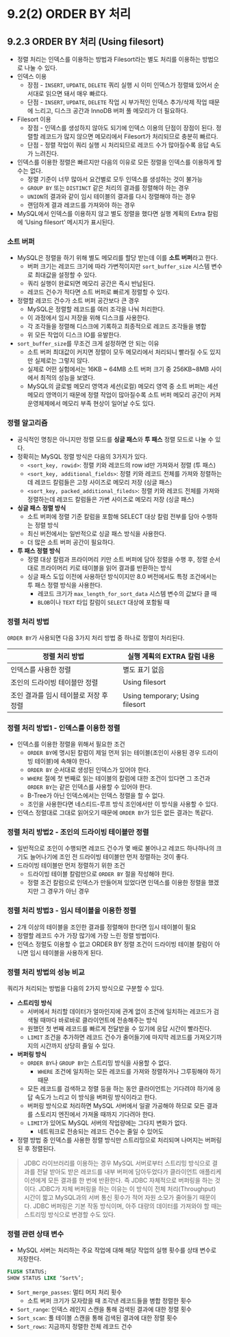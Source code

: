 # 9.2(2) ORDER BY 처리

## 9.2.3 ORDER BY 처리 (Using filesort)

- 정렬 처리는 인덱스를 이용하는 방법과 Filesort라는 별도 처리를 이용하는 방법으로 나눌 수 있다.
- 인덱스 이용
    - 장점 - `INSERT`, `UPDATE`, `DELETE` 쿼리 실행 시 이미 인덱스가 정렬돼 있어서 순서대로 읽으면 돼서 매우 빠르다.
    - 단점 - `INSERT`, `UPDATE`, `DELETE` 작업 시 부가적인 인덱스 추가/삭제 작업 때문에 느리고, 디스크 공간과 InnoDB 버퍼 풀 메모리가 더 필요하다.
- Filesort 이용
    - 장점 - 인덱스를 생성하지 않아도 되기에 인덱스 이용의 단점이 장점이 된다. 정렬할 레코드가 많지 않으면 메모리에서 Filesort가 처리되므로 충분히 빠르다.
    - 단점 - 정렬 작업이 쿼리 실행 시 처리되므로 레코드 수가 많아질수록 응답 속도가 느려진다.
- 인덱스를 이용한 정렬은 빠르지만 다음의 이유로 모든 정렬을 인덱스를 이용하게 할 수는 없다.
    - 정렬 기준이 너무 많아서 요건별로 모두 인덱스를 생성하는 것이 불가능
    - `GROUP BY` 또는 `DISTINCT` 같은 처리의 결과를 정렬해야 하는 경우
    - `UNION`의 결과와 같이 임시 테이블의 결과를 다시 정렬해야 하는 경우
    - 랜덤하게 결과 레코드를 가져와야 하는 경우
- MySQL에서 인덱스를 이용하지 않고 별도 정렬을 했다면 실행 계획의 Extra 칼럼에 ‘Using filesort’ 메시지가 표시된다.

### 소트 버퍼

- MySQL은 정렬을 하기 위해 별도 메모리를 할당 받는데 이를 **소트 버퍼**라고 한다.
    - 버퍼 크기는 레코드 크기에 따라 가변적이지만 `sort_buffer_size` 시스템 변수로 최대값을 설정할 수 있다.
    - 쿼리 실행이 완료되면 메모리 공간은 즉시 반납된다.
    - 레코드 건수가 적다면 소트 버퍼로 빠르게 정렬할 수 있다.
- 정렬할 레코드 건수가 소트 버퍼 공간보다 큰 경우
    - MySQL은 정렬할 레코드를 여러 조각을 나눠 처리한다.
    - 이 과정에서 임시 저장을 위해 디스크를 사용한다.
    - 각 조각들을 정렬해 디스크에 기록하고 최종적으로 레코드 조각들을 병합
    - 위 모든 작업이 디스크 IO를 유발한다.
- `sort_buffer_size`를 무조건 크게 설정하면 안 되는 이유
    - 소트 버퍼 최대값이 커지면 정렬이 모두 메모리에서 처리되니 빨라질 수도 있지만 실제로는 그렇지 않다.
    - 실제로 어떤 실험에서는 16KB ~ 64MB 소트 버퍼 크기 중 256KB~8MB 사이에서 최적의 성능을 보였다.
    - MySQL의 글로벌 메모리 영역과 세션(로컬) 메모리 영역 중 소트 버퍼는 세션 메모리 영역이기 때문에 정렬 작업이 많아질수록 소트 버퍼 메모리 공간이 커져 운영체제에서 메모리 부족 현상이 일어날 수도 있다.

### 정렬 알고리즘

- 공식적인 명칭은 아니지만 정렬 모드를 **싱글 패스**와 **투 패스** 정렬 모드로 나눌 수 있다.
- 정확히는 MySQL 정렬 방식은 다음의 3가지가 있다.
    - `<sort_key, rowid>`: 정렬 키와 레코드의 row id만 가져와서 정렬 (투 패스)
    - `<sort_key, additional_fields>`: 정렬 키와 레코드 전체를 가져와 정렬하는데 레코드 칼럼들은 고정 사이즈로 메모리 저장 (싱글 패스)
    - `<sort_key, packed_additional_fileds>`: 정렬 키와 레코드 전체를 가져와 정렬하는데 레코드 칼럼들은 가변 사이즈로 메모리 저장 (싱글 패스)
- **싱글 패스 정렬 방식**
    - 소트 버퍼에 정렬 기준 칼럼을 포함해 SELECT 대상 칼럼 전부를 담아 수행하는 정렬 방식
    - 최신 버전에서는 일반적으로 싱글 패스 방식을 사용한다.
    - 더 많은 소트 버퍼 공간이 필요하다.
- **투 패스 정렬 방식**
    - 정렬 대상 칼럼과 프라이머리 키만 소트 버퍼에 담아 정렬을 수행 후, 정렬 순서대로 프라이머리 키로 테이블을 읽어 결과를 반환하는 방식
    - 싱글 패스 도입 이전에 사용하던 방식이지만 8.0 버전에서도 특정 조건에서는 투 패스 정렬 방식을 사용한다.
        - 레코드 크기가 `max_length_for_sort_data` 시스템 변수의 값보다 클 때
        - `BLOB`이나 `TEXT` 타입 칼럼이 `SELECT` 대상에 포함될 때

### 정렬 처리 방법

`ORDER BY`가 사용되면 다음 3가지 처리 방법 중 하나로 정렬이 처리된다.

| 정렬 처리 방법 | 실행 계획의 EXTRA 칼럼 내용 |
| --- | --- |
| 인덱스를 사용한 정렬 | 별도 표기 없음 |
| 조인의 드라이빙 테이블만 정렬 | Using filesort |
| 조인 결과를 임시 테이블로 저장 후 정렬 | Using temporary; Using filesort |

### 정렬 처리 방법1 - 인덱스를 이용한 정렬

- 인덱스를 이용한 정렬을 위해서 필요한 조건
    - `ORDER BY`에 명시된 칼럼이 제일 먼저 읽는 테이블(조인이 사용된 경우 드라이빙 테이블)에 속해야 한다.
    - `ORDER BY` 순서대로 생성된 인덱스가 있어야 한다.
    - `WHERE` 절에 첫 번째로 읽는 테이블의 칼럼에 대한 조건이 있다면 그 조건과 `ORDER BY`는 같은 인덱스를 사용할 수 있어야 한다.
    - B-Tree가 아닌 인덱스에서는 인덱스 정렬을 할 수 없다.
    - 조인을 사용한다면 네스티드-루프 방식 조인에서만 이 방식을 사용할 수 있다.
- 인덱스 정렬대로 그대로 읽어오기 때문에 `ORDER BY`가 있든 없든 결과는 똑같다.

### 정렬 처리 방법2 - 조인의 드라이빙 테이블만 정렬

- 일반적으로 조인이 수행되면 레코드 건수가 몇 배로 불어나고 레코드 하나하나의 크기도 늘어나기에 조인 전 드라이빙 테이블만 먼저 정렬하는 것이 좋다.
- 드라이빙 테이블만 먼저 정렬하기 위한 조건
    - 드라이빙 테이블 칼럼만으로 `ORDER BY` 절을 작성해야 한다.
    - 정렬 조건 칼럼으로 인덱스가 만들어져 있었다면 인덱스를 이용한 정렬을 했겠지만 그 경우가 아닌 경우

### 정렬 처리 방법3 - 임시 테이블을 이용한 정렬

- 2개 이상의 테이블을 조인한 결과를 정렬해야 한다면 임시 테이블이 필요
- 정렬할 레코드 수가 가장 많기에 가장 느린 정렬 방법이다.
- 인덱스 정렬도 이용할 수 없고 ORDER BY 정렬 조건이 드라이빙 테이블 칼럼이 아니면 임시 테이블을 사용하게 된다.

### 정렬 처리 방법의 성능 비교

쿼리가 처리되는 방법을 다음의 2가지 방식으로 구분할 수 있다.

- **스트리밍 방식**
    - 서버에서 처리할 데이터가 얼마인지에 관계 없이 조건에 일치하는 레코드가 검색될 때마다 바로바로 클라이언트에 전송해주는 방식
    - 원했던 첫 번째 레코드를 빠르게 전달받을 수 있기에 응답 시간이 빨라진다.
    - `LIMIT` 조건을 추가하면 레코드 건수가 줄어들기에 마지막 레코드를 가져오기까지의 시간까지 상당히 줄일 수 있다.
- **버퍼링 방식**
    - `ORDER BY`나 `GROUP BY`는 스트리밍 방식을 사용할 수 없다.
        - `WHERE` 조건에 일치하는 모든 레코드를 가져와 정렬하거나 그루핑해야 하기 때문
    - 모든 레코드를 검색하고 정렬 등을 하는 동안 클라이언트는 기다려야 하기에 응답 속도가 느리고 이 방식을 버퍼링 방식이라고 한다.
    - 버퍼링 방식으로 처리하면 MySQL 서버에서 일괄 가공해야 하므로 모든 결과를 스토리지 엔진에서 가져올 때까지 기다려아 한다.
    - `LIMIT`가 있어도 MySQL 서버의 작업량에는 그다지 변화가 없다.
        - 네트워크로 전송되는 레코드 건수는 줄일 수 있어도
- 정렬 방법 중 인덱스를 사용한 정렬 방식만 스트리밍으로 처리되며 나머지는 버퍼링된 후 정렬된다.

> JDBC 라이브러리를 이용하는 경우 MySQL 서버로부터 스트리밍 방식으로 결과를 전달 받아도 받은 레코드를 내부 버퍼에 담아두었다가 클라이언트 애플리케이션에게 모든 결과를 한 번에 반환한다. 즉 JDBC 자체적으로 버퍼링을 하는 것이다. JDBC가 자체 버퍼링을 하는 이유는 이 방식이 전체 처리(Throughput) 시간이 짧고 MySQL과의 서버 통신 횟수가 적어 자원 소모가 줄어들기 때문이다.
JDBC 버퍼링은 기본 작동 방식이며, 아주 대량의 데이터를 가져와야 할 때는 스트리밍 방식으로 변경할 수도 있다.
>

### 정렬 관련 상태 변수

- MySQL 서버는 처리하는 주요 작업에 대해 해당 작업의 실행 횟수를 상태 변수로 저장한다.

```sql
FLUSH STATUS;
SHOW STATUS LIKE ‘Sort%’;
```

- `Sort_merge_passes`: 멀티 머지 처리 횟수
    - 소트 버퍼 크기가 모자랐을 때 조각낸 레코드들을 병합 정렬한 횟수
- `Sort_range`: 인덱스 레인지 스캔을 통해 검색된 결과에 대한 정렬 횟수
- `Sort_scan`: 풀 테이블 스캔을 통해 검색된 결과에 대한 정렬 횟수
- `Sort_rows`: 지금까지 정렬한 전체 레코드 건수